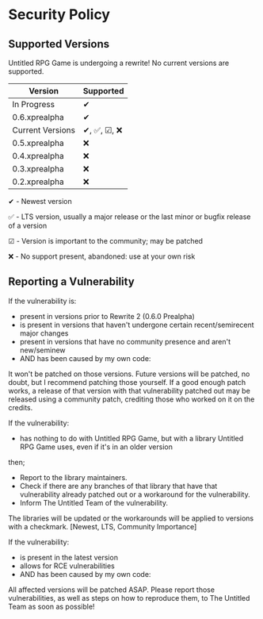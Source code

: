 # Security Policy

## Supported Versions

Untitled RPG Game is undergoing a rewrite! No current versions are supported.

| Version       | Supported          |
| ------------- | ------------------ |
In Progress | ✔
| 0.6.xprealpha | ✔  |
Current Versions | ✔, ✅, ☑, ❌
| 0.5.xprealpha | ❌ |
| 0.4.xprealpha | ❌ |
| 0.3.xprealpha | ❌ |
| 0.2.xprealpha | ❌ |

✔  - Newest version

✅ - LTS version, usually a major release or the last minor or bugfix release of a version

☑  - Version is important to the community; may be patched

❌ - No support present, abandoned: use at your own risk

## Reporting a Vulnerability

If the vulnerability is:
- present in versions prior to Rewrite 2 (0.6.0 Prealpha)
- is present in versions that haven't undergone certain recent/semirecent major changes
- present in versions that have no community presence and aren't new/seminew
- AND has been caused by my own code:
  
It won't be patched on those versions. Future versions will be patched, no doubt, but I recommend patching those yourself. If a good enough patch works, a release of that version with that vulnerability patched out may be released using a community patch, crediting those who worked on it on the credits.

If the vulnerability:
- has nothing to do with Untitled RPG Game, but with a library Untitled RPG Game uses, even if it's in an older version

then;
- Report to the library maintainers.
- Check if there are any branches of that library that have that vulnerability already patched out or a workaround for the vulnerability.
- Inform The Untitled Team of the vulnerability.

The libraries will be updated or the workarounds will be applied to versions with a checkmark. [Newest, LTS, Community Importance]

If the vulnerability:
- is present in the latest version
- allows for RCE vulnerabilities
- AND has been caused by my own code:

All affected versions will be patched ASAP. Please report those vulnerabilities, as well as steps on how to reproduce them, to The Untitled Team as soon as possible!
